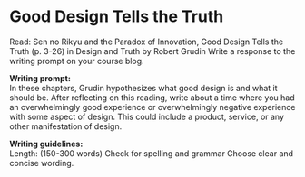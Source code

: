 # Good Design Tells the Truth

Read: Sen no Rikyu and the Paradox of Innovation, Good Design Tells the Truth (p. 3-26) in Design and Truth by Robert Grudin
Write a response to the writing prompt on your course blog.

**Writing prompt:**  
In these chapters, Grudin hypothesizes what good design is and what it should be. After reflecting on this reading, write about a time where you had an overwhelmingly good experience or overwhelmingly negative experience with some aspect of design. This could include a product, service, or any other manifestation of design.

**Writing guidelines:**  
Length: (150-300 words)
Check for spelling and grammar
Choose clear and concise wording.